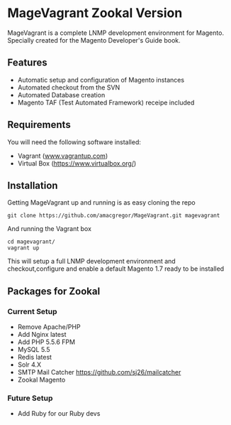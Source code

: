 MageVagrant Zookal Version
==========================

MageVagrant is a complete LNMP development environment for Magento. Specially created for the
Magento Developer's Guide book.

## Features

- Automatic setup and configuration of Magento instances
- Automated checkout from the SVN
- Automated Database creation
- Magento TAF (Test Automated Framework) receipe included

## Requirements

You will need the following software installed:

- Vagrant (www.vagrantup.com)
- Virtual Box (https://www.virtualbox.org/)


## Installation

Getting MageVagrant up and running is as easy cloning the repo

````git clone https://github.com/amacgregor/MageVagrant.git magevagrant````

And running the Vagrant box

````
cd magevagrant/
vagrant up
````

This will setup a full LNMP development environment and checkout,configure and enable a
default Magento 1.7 ready to be installed

## Packages for Zookal

### Current Setup

- Remove Apache/PHP
- Add Nginx latest
- Add PHP 5.5.6 FPM
- MySQL 5.5
- Redis latest
- Solr 4.X
- SMTP Mail Catcher https://github.com/sj26/mailcatcher
- Zookal Magento

### Future Setup

- Add Ruby for our Ruby devs
